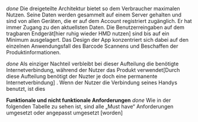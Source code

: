 
*done*
Die dreigeteilte Architektur bietet so dem Verbraucher maximalen Nutzen. Seine Daten werden gesammelt auf einem Server gehalten und sind von allen Geräten, die er auf dem Account registriert zugänglich. Er hat immer Zugang zu den aktuellsten Daten. Die Benutzerreingaben auf dem tragbaren Endgerät[hier ruhig wieder HMD nutzen]  sind bis auf ein Minimum ausgelagert. Das Design der App konzentriert sich dabei auf den einzelnen Anwendungsfall des Barcode Scannens und Beschaffen der Produktinformationen.

*done*
Als einziger Nachteil verbleibt bei dieser Aufteilung die benötigte Internetverbindung, während der Nutzer das Produkt verwendet[Durch diese Aufteilung benötigt der Nuzter je doch eine permanente Internetverbindung] . Wenn der Nutzer die Verbindung seines Handys benutzt, ist dies 

**Funktionale und nicht funktionale Anforderungen** *done*
Wie in der folgenden Tabelle zu sehen ist, sind alle „Must have“ Anforderungen umgesetzt oder angepasst umgesetzt  [worden]